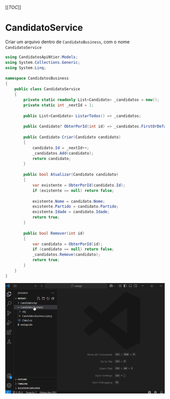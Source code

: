 [[_TOC_]]

# CandidatoService
Criar um arquivo dentro de `CandidatoBusiness`, com o nome `CandidatoService`

```csharp
using CandidatosApiNtier.Models;
using System.Collections.Generic;
using System.Linq;

namespace CandidatosBusiness
{
    public class CandidatoService
    {
        private static readonly List<Candidato> _candidatos = new();
        private static int _nextId = 1;

        public List<Candidato> ListarTodos() => _candidatos;

        public Candidato? ObterPorId(int id) => _candidatos.FirstOrDefault(c => c.Id == id);

        public Candidato Criar(Candidato candidato)
        {
            candidato.Id = _nextId++;
            _candidatos.Add(candidato);
            return candidato;
        }

        public bool Atualizar(Candidato candidato)
        {
            var existente = ObterPorId(candidato.Id);
            if (existente == null) return false;

            existente.Nome = candidato.Nome;
            existente.Partido = candidato.Partido;
            existente.Idade = candidato.Idade;
            return true;
        }

        public bool Remover(int id)
        {
            var candidato = ObterPorId(id);
            if (candidato == null) return false;
            _candidatos.Remove(candidato);
            return true;
        }
    }
}
```

![gifanimation.gif](/.attachments/gifanimation-74d2b5c1-9407-4f72-ad92-0e98c8db3fa7.gif)
